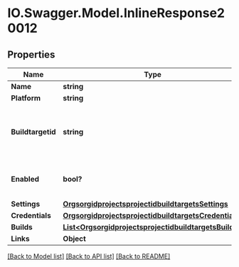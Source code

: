 # IO.Swagger.Model.InlineResponse20012
## Properties

Name | Type | Description | Notes
------------ | ------------- | ------------- | -------------
**Name** | **string** |  | [optional] 
**Platform** | **string** |  | [optional] 
**Buildtargetid** | **string** | unique id auto-generated from the build target name | [optional] 
**Enabled** | **bool?** | whether this target can be built by the API | [optional] 
**Settings** | [**OrgsorgidprojectsprojectidbuildtargetsSettings**](OrgsorgidprojectsprojectidbuildtargetsSettings.md) |  | [optional] 
**Credentials** | [**OrgsorgidprojectsprojectidbuildtargetsCredentials**](OrgsorgidprojectsprojectidbuildtargetsCredentials.md) |  | [optional] 
**Builds** | [**List&lt;OrgsorgidprojectsprojectidbuildtargetsBuilds&gt;**](OrgsorgidprojectsprojectidbuildtargetsBuilds.md) |  | [optional] 
**Links** | **Object** |  | [optional] 

[[Back to Model list]](../README.md#documentation-for-models) [[Back to API list]](../README.md#documentation-for-api-endpoints) [[Back to README]](../README.md)

